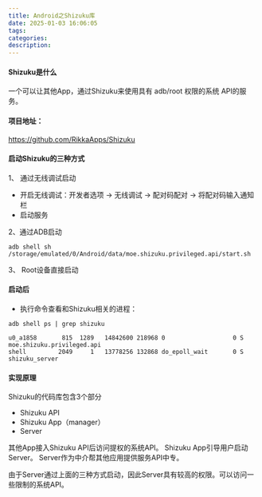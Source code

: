 ```yaml
---
title: Android之Shizuku库
date: 2025-01-03 16:06:05
tags:
categories:
description:
---
```




#### Shizuku是什么

一个可以让其他App，通过Shizuku来使用具有 adb/root 权限的系统 API的服务。


#### 项目地址：

https://github.com/RikkaApps/Shizuku


#### 启动Shizuku的三种方式

1、 通过无线调试启动

+ 开启无线调试：开发者选项 -> 无线调试 -> 配对码配对 -> 将配对码输入通知栏
+ 启动服务

2、通过ADB启动

```shell
adb shell sh /storage/emulated/0/Android/data/moe.shizuku.privileged.api/start.sh
```
3、 Root设备直接启动


#### 启动后

+ 执行命令查看和Shizuku相关的进程：
```shell
adb shell ps | grep shizuku
```

```shell
u0_a1858       815  1289   14842600 218968 0                   0 S moe.shizuku.privileged.api
shell         2049     1   13778256 132868 do_epoll_wait       0 S shizuku_server
```


#### 实现原理

Shizuku的代码库包含3个部分
+ Shizuku API
+ Shizuku App（manager）
+ Server

其他App接入Shizuku API后访问提权的系统API。
Shizuku App引导用户启动Server。
Server作为中介帮其他应用提供服务API中专。


由于Server通过上面的三种方式启动，因此Server具有较高的权限。可以访问一些限制的系统API。
